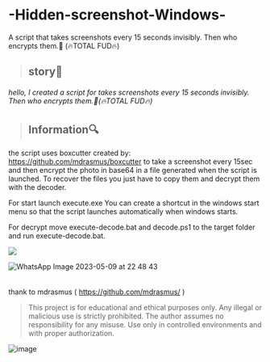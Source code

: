 # -Hidden-screenshot-Windows-
A script that takes screenshots every 15 seconds invisibly. Then who encrypts them.📸 (🔥TOTAL FUD🔥)
> ## story🎴 ## 
###### hello, I created a script for takes screenshots every 15 seconds invisibly. Then who encrypts them.📸(🔥TOTAL FUD🔥) ######
> ## Information🔍 ##
the script uses boxcutter created by: https://github.com/mdrasmus/boxcutter to take a screenshot every 15sec and then encrypt the photo in base64 in a file generated when the script is launched. 
To recover the files you just have to copy them and decrypt them with the decoder.

For start launch execute.exe
You can create a shortcut in the windows start menu so that the script launches automatically when windows starts.

For decrypt move execute-decode.bat and decode.ps1 to the target folder and run execute-decode.bat.

![](https://github.com/SaturnXIII/-Hidden-screenshot-Windows-/blob/main/base%20files/gif.gif)

![WhatsApp Image 2023-05-09 at 22 48 43](https://github.com/SaturnXIII/-Hidden-screenshot-Windows-/assets/110695125/f66b7cf4-0a81-41a5-9e8b-01078a12e879)



#####
######
thank to mdrasmus ( https://github.com/mdrasmus/ )



> This project is for educational and ethical purposes only. Any illegal or malicious use is strictly prohibited.
The author assumes no responsibility for any misuse. Use only in controlled environments and with proper authorization. 


![image](https://user-images.githubusercontent.com/103066353/167156636-3eb61b59-4d15-4845-b534-db2e4321f745.png)
